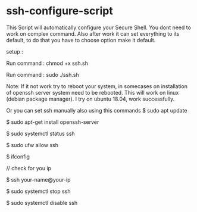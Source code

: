 # ssh-configure-script

This Script will automatically configure your Secure Shell. You dont need to work on complex command. Also after work it can set everything to its default, to do that you have to choose option make it default.


setup : 
  
  Run command :  chmod +x ssh.sh
    
  Run command : sudo ./ssh.sh


Note: If it not work try to reboot your system, in somecases on installation of openssh server system need to be rebooted.
This will work on linux (debian package manager). I try on ubuntu 18.04, work successfully.

Or you can set ssh manually also using this commands
$ sudo apt update

$ sudo apt-get install openssh-server 

$ sudo systemctl status ssh

$ sudo ufw allow ssh

$ ifconfig

// check for you ip
	

$ ssh your-name@your-ip

$ sudo systemctl stop ssh

$ sudo systemctl disable ssh

